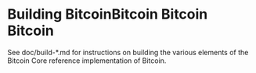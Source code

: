 Building BitcoinBitcoin
Bitcoin
Bitcoin
================

See doc/build-*.md for instructions on building the various
elements of the Bitcoin Core reference implementation of Bitcoin.
